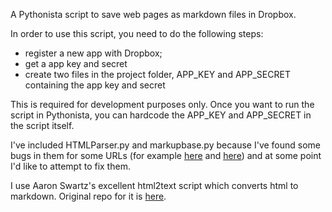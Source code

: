 A Pythonista script to save web pages as markdown files in Dropbox.

In order to use this script, you need to do the following steps:

* register a new app with Dropbox;
* get a app key and secret
* create two files in the project folder, APP_KEY and APP_SECRET containing the app key and secret

 This is required for development purposes only. Once you want to run the script in Pythonista, you can
 hardcode the APP_KEY and APP_SECRET in the script itself.

I've included HTMLParser.py and markupbase.py because I've found some bugs in them for some URLs
(for example [here][1] and [here][2]) and at some point I'd like to attempt to fix them.

I use Aaron Swartz's excellent html2text script which converts html to markdown. Original repo for
it is [here][3].

[1]: http://strobist.blogspot.ch/2013/03/in-depth-new-fujifilm-x100s.html
[2]: http://www.cocoanetics.com/2013/03/moving-from-svn-to-git/
[3]: https://github.com/aaronsw/html2text